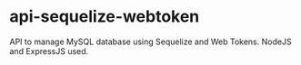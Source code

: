 # api-sequelize-webtoken
 
API to manage MySQL database using Sequelize and Web Tokens. NodeJS and ExpressJS used.
